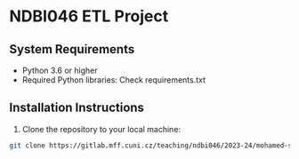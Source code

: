 # NDBI046 ETL Project

## System Requirements

- Python 3.6 or higher
- Required Python libraries: Check requirements.txt

## Installation Instructions

1. Clone the repository to your local machine:

```bash
git clone https://gitlab.mff.cuni.cz/teaching/ndbi046/2023-24/mohamed-souhail-moughel
